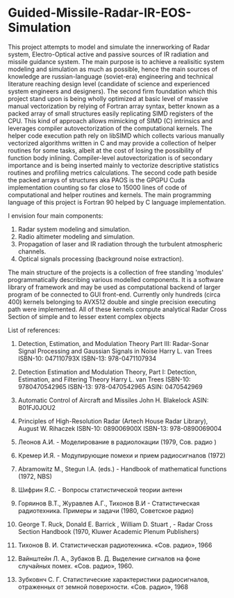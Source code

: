 # Guided-Missile-Radar-IR-EOS-Simulation

This project attempts to model and simulate the innerworking of Radar system, Electro-Optical active and passive sources of IR radiation and missile guidance system. The main purpose is to achieve a realisitic system modeling and simulation as much as possible, hence the main sources of knowledge are russian-language (soviet-era) engineering and technical literature reaching design level (candidate of science and experienced system engineers and designers). The second firm foundation which this project stand upon is being wholly optimized at basic level of massive manual vectorization by relying of Fortran array syntax,
better known as a packed array of small structures easily replicating SIMD registers of the CPU. This kind of approach allows mimicking of SIMD (C) intrinsics and leverages compiler autovectorization of the
computational kernels.
The helper code execution path rely on libSIMD which collects various manually vectorized algorithms written in C and may provide a collection of helper routines for some tasks, albeit at the cost of losing the possibility of function body inlining.
Compiler-level autovectorization is of secondary importance and is being inserted mainly to vectorize descriptive statistics routines and profiling metrics calculations. The second code path beside the packed arrays of structures aka PAOS is the GPGPU Cuda implementation counting so far close to 15000 lines of code of computational and helper routines and kernels.
The main programming language of this project is Fortran 90 helped by C language implementation.

I envision four main components:

1) Radar system modeling and simulation.
2) Radio altimeter modeling and simulation.
3) Propagation of laser and IR radiation through the turbulent atmospheric channels.
4) Optical signals processing (background noise extraction).
   
The main structure of the projects is a collection of free standing 'modules' programmatically describing various modelled components. It is a software library of framework and may be used as computational backend of larger program of be connected to GUI front-end. Currently only hundreds (circa 400) kernels belonging to AVX512 double and single precision executing path were implemented. All of these kernels compute analytical Radar Cross Section of simple and to lesser extent complex objects

List of references:

1) Detection, Estimation, and Modulation Theory Part III: Radar-Sonar Signal Processing and Gaussian Signals in Noise
   Harry L. van Trees
   ISBN-10: 047110793X
   ISBN-13: 978-0471107934
   
 2) Detection Estimation and Modulation Theory, Part I: Detection, Estimation, and Filtering Theory 
    Harry L. van Trees
    ISBN-10: 9780470542965
    ISBN-13: 978-0470542965
    ASIN: 0470542969
    
3) Automatic Control of Aircraft and Missiles 
   John H. Blakelock
   ASIN: B01FJ0JOU2   
    
  4) Principles of High-Resolution Radar (Artech House Radar Library), August W. Rihaczek ISBN-10: 089006900X
     ISBN-13: 978-0890069004

  5) Леонов А.И. - Моделирование в радиолокации (1979, Сов. радио )

  6) Кремер И.Я. - Модулирующие помехи и прием радиосигналов (1972)

  7) Abramowitz M., Stegun I.A. (eds.) - Handbook of mathematical functions (1972, NBS)

  8) Шифрин Я.С. - Вопросы статистической теории антенн

  9) Горяинов В.Т., Журавлев А.Г., Тихонов В.И - Статистическая радиотехника. Примеры и задачи (1980, Советское радио)

  10) George T. Ruck, Donald E. Barrick , William D. Stuart , - Radar Cross Section Handbook  (1970, Kluwer Academic Plenum Publishers)

  11) Тихонов В. И. Статистическая радиотехника. «Сов. радио», 1966

  12) Вайнштейн Л. А., Зубаков В. Д. Выделение сигналов на фоне случайных помех. «Сов. радио», 1960.

  13) Зубковнч С. Г. Статистические характеристики радиосигналов, отраженных от земной поверхности. «Сов. радио», 1968


